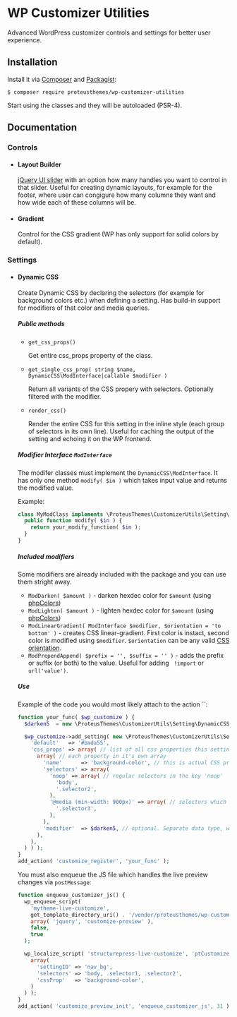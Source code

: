 # WP Customizer Utilities

Advanced WordPress customizer controls and settings for better user experience.

## Installation

Install it via [Composer](https://getcomposer.org/) and [Packagist](https://packagist.org/packages/proteusthemes/wp-customizer-utilities):

```shell
$ composer require proteusthemes/wp-customizer-utilities
```

Start using the classes and they will be autoloaded (PSR-4).

## Documentation

### Controls

- #### Layout Builder

  [jQuery UI slider](https://jqueryui.com/slider/) with an option how many handles you want to control in that slider. Useful for creating dynamic layouts, for example for the footer, where user can congigure how many columns they want and how wide each of these columns will be.

- #### Gradient

  Control for the CSS gradient (WP has only support for solid colors by default).

### Settings

- #### Dynamic CSS

  Create Dynamic CSS by declaring the selectors (for example for background colors etc.) when defining a setting. Has build-in support for modifiers of that color and media queries.

  ##### Public methods

  - `get_css_props()`

    Get entire css_props property of the class.

  - `get_single_css_prop( string $name, DynamicCSS\ModInterface|callable $modifier )`

    Return all variants of the CSS propery with selectors. Optionally filtered with the modifier.

  - `render_css()`

    Render the entire CSS for this setting in the inline style (each group of selectors in its own line). Useful for caching the output of the setting and echoing it on the WP frontend.

  ##### Modifier Interface `ModInterface`

  The modifer classes must implement the `DynamicCSS\ModInterface`. It has only one method `modify( $in )` which takes input value and returns the modified value.

  Example:

  ```php
  class MyModClass implements \ProteusThemes\CustomizerUtils\Setting\DynamicCSS\ModInterface {
    public function modify( $in ) {
      return your_modify_function( $in );
    }
  }
  ```

  ##### Included modifiers

  Some modifiers are already included with the package and you can use them stright away.

  - `ModDarken( $amount )` - darken hexdec color for `$amount` (using [phpColors](https://github.com/mexitek/phpColors#available-methods))
  - `ModLighten( $amount )` - lighten hexdec color for `$amount` (using [phpColors](https://github.com/mexitek/phpColors#available-methods))
  - `ModLinearGradient( ModInterface $modifier, $orientation = 'to bottom' )` - creates CSS linear-gradient. First color is instact, second color is modified using `$modifier`. `$orientation` can be any valid [CSS orientation](https://developer.mozilla.org/en-US/docs/Web/CSS/linear-gradient#Syntax).
  - `ModPrependAppend( $prefix = '', $suffix = '' )` - adds the prefix or suffix (or both) to the value. Useful for adding ` !import` or `url('value')`.

  ##### Use

  Example of the code you would most likely attach to the action ``:

  ```php
  function your_func( $wp_customize ) {
    $darken5  = new \ProteusThemes\CustomizerUtils\Setting\DynamicCSS\ModDarken( 5 );

    $wp_customize->add_setting( new \ProteusThemes\CustomizerUtils\Setting\DynamicCSS( $wp_customize, 'nav_bg', array(
      'default'   => '#bada55',
      'css_props' => array( // list of all css properties this setting controls
        array( // each property in it's own array
          'name'      => 'background-color', // this is actual CSS property
          'selectors' => array(
            'noop' => array( // regular selectors in the key 'noop'
              'body',
              '.selector2',
            ),
            '@media (min-width: 900px)' => array( // selectors which should be in MQ
              '.selector3',
            ),
          ),
          'modifier'  => $darken5, // optional. Separate data type, with the modify() method (via implemented interface) which takes value and returns modified value OR callable function with 1 argument
        ),
      ),
    ) ) );
  }
  add_action( 'customize_register', 'your_func' );
  ```

  You must also enqueue the JS file which handles the live preview changes via `postMessage`:

  ```php
  function enqueue_customizer_js() {
    wp_enqueue_script(
      'mytheme-live-customize',
      get_template_directory_uri() . '/vendor/proteusthemes/wp-customizer-utilities/assets/live-customize.js',
      array( 'jquery', 'customize-preview' ),
      false,
      true
    );

    wp_localize_script( 'structurepress-live-customize', 'ptCustomizerDynamicCSS', array(
      array(
        'settingID' => 'nav_bg',
        'selectors' => 'body, .selector1, .selector2',
        'cssProp'   => 'background-color',
      )
    ) );
  }
  add_action( 'customize_preview_init', 'enqueue_customizer_js', 31 );
  ```
